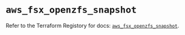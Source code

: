# `aws_fsx_openzfs_snapshot`

Refer to the Terraform Registory for docs: [`aws_fsx_openzfs_snapshot`](https://registry.terraform.io/providers/hashicorp/aws/5.11.0/docs/resources/fsx_openzfs_snapshot).

